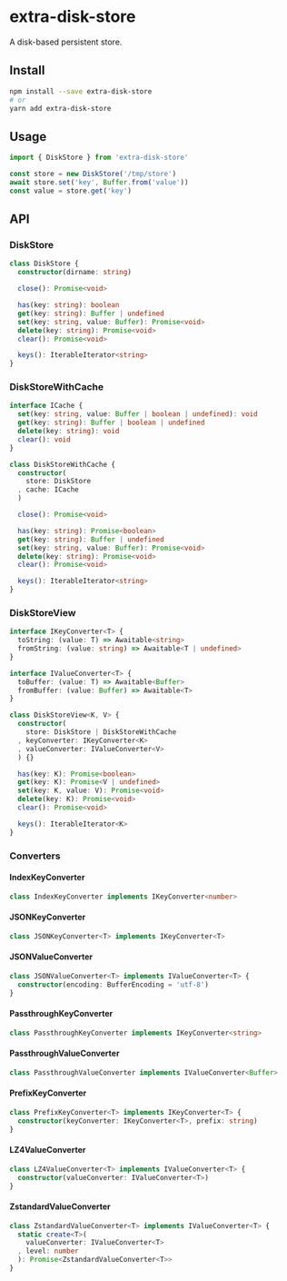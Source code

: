 # extra-disk-store
A disk-based persistent store.

## Install
```sh
npm install --save extra-disk-store
# or
yarn add extra-disk-store
```

## Usage
```ts
import { DiskStore } from 'extra-disk-store'

const store = new DiskStore('/tmp/store')
await store.set('key', Buffer.from('value'))
const value = store.get('key')
```

## API
### DiskStore
```ts
class DiskStore {
  constructor(dirname: string)

  close(): Promise<void>

  has(key: string): boolean
  get(key: string): Buffer | undefined
  set(key: string, value: Buffer): Promise<void>
  delete(key: string): Promise<void>
  clear(): Promise<void>

  keys(): IterableIterator<string>
}
```

### DiskStoreWithCache
```ts
interface ICache {
  set(key: string, value: Buffer | boolean | undefined): void
  get(key: string): Buffer | boolean | undefined
  delete(key: string): void
  clear(): void
}

class DiskStoreWithCache {
  constructor(
    store: DiskStore
  , cache: ICache
  )

  close(): Promise<void>

  has(key: string): Promise<boolean>
  get(key: string): Buffer | undefined
  set(key: string, value: Buffer): Promise<void>
  delete(key: string): Promise<void>
  clear(): Promise<void>

  keys(): IterableIterator<string>
}
```

### DiskStoreView
```ts
interface IKeyConverter<T> {
  toString: (value: T) => Awaitable<string>
  fromString: (value: string) => Awaitable<T | undefined>
}

interface IValueConverter<T> {
  toBuffer: (value: T) => Awaitable<Buffer>
  fromBuffer: (value: Buffer) => Awaitable<T>
}

class DiskStoreView<K, V> {
  constructor(
    store: DiskStore | DiskStoreWithCache
  , keyConverter: IKeyConverter<K>
  , valueConverter: IValueConverter<V>
  ) {}

  has(key: K): Promise<boolean>
  get(key: K): Promise<V | undefined> 
  set(key: K, value: V): Promise<void>
  delete(key: K): Promise<void>
  clear(): Promise<void>

  keys(): IterableIterator<K>
}
```

### Converters
#### IndexKeyConverter
```ts
class IndexKeyConverter implements IKeyConverter<number>
```

#### JSONKeyConverter
```ts
class JSONKeyConverter<T> implements IKeyConverter<T>
```

#### JSONValueConverter
```ts
class JSONValueConverter<T> implements IValueConverter<T> {
  constructor(encoding: BufferEncoding = 'utf-8')
}
```

#### PassthroughKeyConverter
```ts
class PassthroughKeyConverter implements IKeyConverter<string>
```

#### PassthroughValueConverter
```ts
class PassthroughValueConverter implements IValueConverter<Buffer>
```

#### PrefixKeyConverter
```ts
class PrefixKeyConverter<T> implements IKeyConverter<T> {
  constructor(keyConverter: IKeyConverter<T>, prefix: string)
}
```

#### LZ4ValueConverter
```ts
class LZ4ValueConverter<T> implements IValueConverter<T> {
  constructor(valueConverter: IValueConverter<T>)
}
```

#### ZstandardValueConverter
```ts
class ZstandardValueConverter<T> implements IValueConverter<T> {
  static create<T>(
    valueConverter: IValueConverter<T>
  , level: number
  ): Promise<ZstandardValueConverter<T>>
}
```
